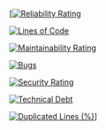 [[![Reliability Rating](https://sonarcloud.io/api/project_badges/measure?project=gitfname_orbyx-kojostar&metric=reliability_rating)](https://sonarcloud.io/summary/new_code?id=gitfname_orbyx-kojostar)

[![Lines of Code](https://sonarcloud.io/api/project_badges/measure?project=gitfname_orbyx-kojostar&metric=ncloc)](https://sonarcloud.io/summary/new_code?id=gitfname_orbyx-kojostar)

[![Maintainability Rating](https://sonarcloud.io/api/project_badges/measure?project=gitfname_orbyx-kojostar&metric=sqale_rating)](https://sonarcloud.io/summary/new_code?id=gitfname_orbyx-kojostar)

[![Bugs](https://sonarcloud.io/api/project_badges/measure?project=gitfname_orbyx-kojostar&metric=bugs)](https://sonarcloud.io/summary/new_code?id=gitfname_orbyx-kojostar)

[![Security Rating](https://sonarcloud.io/api/project_badges/measure?project=gitfname_orbyx-kojostar&metric=security_rating)](https://sonarcloud.io/summary/new_code?id=gitfname_orbyx-kojostar)

[![Technical Debt](https://sonarcloud.io/api/project_badges/measure?project=gitfname_orbyx-kojostar&metric=sqale_index)](https://sonarcloud.io/summary/new_code?id=gitfname_orbyx-kojostar)

[![Duplicated Lines (%)](https://sonarcloud.io/api/project_badges/measure?project=gitfname_orbyx-kojostar&metric=duplicated_lines_density)](https://sonarcloud.io/summary/new_code?id=gitfname_orbyx-kojostar)]